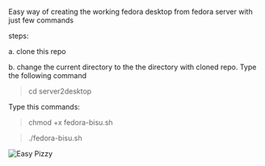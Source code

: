 Easy way of creating the working fedora desktop from fedora server with just few commands

steps:

a. clone this repo

b. change the current directory to the the directory with cloned repo. Type the following command
>cd server2desktop

Type this commands:
>chmod +x fedora-bisu.sh

> ./fedora-bisu.sh


![Easy Pizzy](https://myoctocat.com/assets/images/base-octocat.svg)
